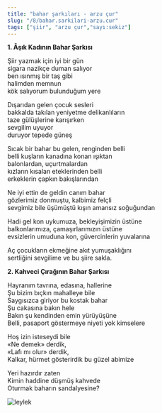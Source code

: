 ```yaml
---
title: "bahar şarkıları - arzu çur"
slug: "/8/bahar.sarkilari-arzu.cur"
tags: ["şiir", "arzu çur","sayı:sekiz"]
---
```


**1. Âşık Kadının Bahar Şarkısı**

Şiir yazmak için iyi bir gün\
sigara nazikçe duman salıyor\
ben ısınmış bir taş gibi\
halimden memnun\
kök salıyorum bulunduğum yere

Dışarıdan gelen çocuk sesleri\
bakkalda takılan yeniyetme delikanlıların\
taze gülüşlerine karışırken\
sevgilim uyuyor\
duruyor tepede güneş

Sıcak bir bahar bu gelen, renginden belli\
belli kuşların kanadına konan ışıktan\
balonlardan, uçurtmalardan\
kızların kısalan eteklerinden belli\
erkeklerin çapkın bakışlarından

Ne iyi ettin de geldin canım bahar\
gözlerimiz donmuştu, kalbimiz felçli\
sevgimiz bile üşümüştü kışın amansız soğuğundan

Hadi gel kon uykumuza, bekleyişimizin üstüne\
balkonlarımıza, çamaşırlarımızın üstüne\
evsizlerin umuduna kon, güvercinlerin yuvalarına

Aç çocukların ekmeğine akıt yumuşaklığını\
sertliğini sevgilime ve bu şiire sakla.

**2. Kahveci Çırağının Bahar Şarkısı**

Hayranım tavrına, edasına, hallerine\
Şu bizim bıçkın mahalleye bile\
Saygısızca giriyor bu kostak bahar\
Şu cakasına bakın hele\
Bakın şu kendinden emin yürüyüşüne\
Belli, pasaport göstermeye niyeti yok kimselere

Hoş izin isteseydi bile\
«Ne demek» derdik,\
«Lafı mı olur» derdik,\
Kalkar, hürmet gösterirdik bu güzel abimize

Yeri hazırdır zaten\
Kimin haddine düşmüş kahvede\
Oturmak baharın sandalyesine?



![leylek](/img/leylek.jpg)


